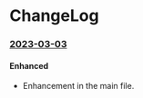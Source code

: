 # ChangeLog

### [2023-03-03](https://github.com/go-enry/enry/pull/12)

#### Enhanced

- Enhancement in the main file.
